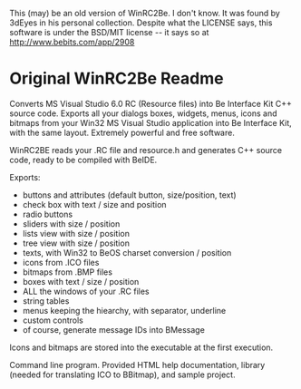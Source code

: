 This (may) be an old version of WinRC2Be. I don't know. It was found by 3dEyes in his personal collection.
Despite what the LICENSE says, this software is under the BSD/MIT license -- it says so at http://www.bebits.com/app/2908


Original WinRC2Be Readme
===============================
Converts MS Visual Studio 6.0 RC (Resource files) into Be Interface Kit C++ source code. Exports all your dialogs boxes, widgets, menus, icons and bitmaps from your Win32 MS Visual Studio application into Be Interface Kit, with the same layout. Extremely powerful and free software.

WinRC2BE reads your .RC file and resource.h and generates C++ source code, ready to be compiled with BeIDE.

Exports:

- buttons and attributes (default button, size/position, text)
- check box with text / size and position
- radio buttons
- sliders with size / position
- lists view with size / position
- tree view with size / position
- texts, with Win32 to BeOS charset conversion / position
- icons from .ICO files
- bitmaps from .BMP files
- boxes with text / size / position
- ALL the windows of your .RC files
- string tables
- menus keeping the hiearchy, with separator, underline
- custom controls
- of course, generate message IDs into BMessage


Icons and bitmaps are stored into the executable at the first execution.

Command line program. Provided HTML help documentation, library (needed for translating ICO to BBitmap), and sample project.
